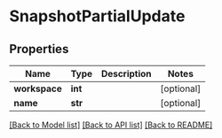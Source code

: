 # SnapshotPartialUpdate

## Properties

Name | Type | Description | Notes
------------ | ------------- | ------------- | -------------
**workspace** | **int** |  | [optional] 
**name** | **str** |  | [optional] 

[[Back to Model list]](../#documentation-for-models) [[Back to API list]](../#documentation-for-api-endpoints) [[Back to README]](../)


